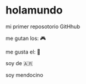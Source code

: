 # holamundo

mi primer reposotorio GitHhub

me gutan los: 🎮 

me gusta el: 🍨

soy de 🇦🇷

soy mendocino 

